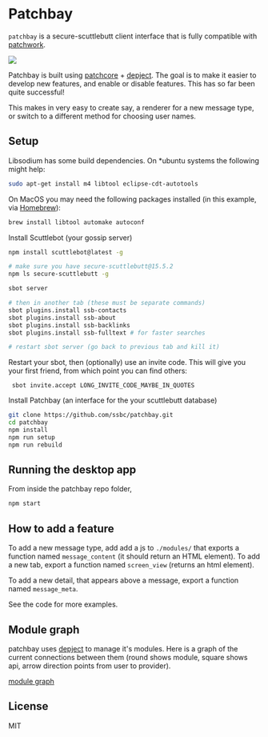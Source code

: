 # Patchbay

`patchbay` is a secure-scuttlebutt client interface that is fully compatible with [patchwork](https://github.com/ssbc/patchwork).

![](./screenshot.png)

Patchbay is built using [patchcore](https://github.com/ssbc/patchcore) + [depject](https://github.com/dominictarr/depject). The goal is to make it easier to develop new features, and enable or disable features. This has so far been quite successful!

This makes in very easy to create say, a renderer for a new message type, or switch to a different method for choosing user names.


## Setup

Libsodium has some build dependencies. On *ubuntu systems the following might help:

```sh
sudo apt-get install m4 libtool eclipse-cdt-autotools
```

On MacOS you may need the following packages installed (in this example, via [Homebrew](https://brew.sh/)):
```sh
brew install libtool automake autoconf
```

Install Scuttlebot (your gossip server)

```sh
npm install scuttlebot@latest -g

# make sure you have secure-scuttlebutt@15.5.2
npm ls secure-scuttlebutt -g

sbot server

# then in another tab (these must be separate commands)
sbot plugins.install ssb-contacts
sbot plugins.install ssb-about
sbot plugins.install ssb-backlinks
sbot plugins.install ssb-fulltext # for faster searches

# restart sbot server (go back to previous tab and kill it)
```

Restart your sbot, then (optionally) use an invite code. This will give you your first friend, from which point you can find others:
```
 sbot invite.accept LONG_INVITE_CODE_MAYBE_IN_QUOTES
```

Install Patchbay (an interface for the your scuttlebutt database)

```sh
git clone https://github.com/ssbc/patchbay.git
cd patchbay
npm install
npm run setup
npm run rebuild
```


## Running the desktop app

From inside the patchbay repo folder, 

```sh
npm start
```

## How to add a feature

To add a new message type, add add a js to `./modules/` that exports a function named `message_content` (it should return an HTML element). To add a new tab, export a function named `screen_view` (returns an html element).

To add a new detail, that appears above a message, export a function named `message_meta`.

See the code for more examples.


## Module graph

patchbay uses [depject](http://github.com/dominictarr/depject) to manage it's modules. Here is a graph of the current connections between them (round shows module, square shows api, arrow direction points from user to provider).

[module graph](./graph.svg)


## License

MIT


